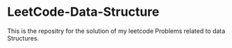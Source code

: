 # LeetCode-Data-Structure
This is the repositry for the solution of my leetcode Problems related to data Structures.
